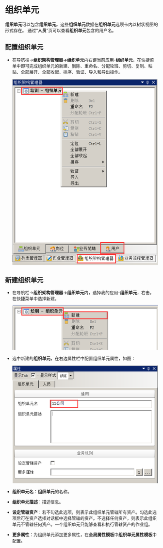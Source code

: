 # 组织单元

**组织单元**可以包含**组织单元**。这些**组织单元**数据在**组织单元**选项卡内以树状视图的形式存在。
通过“**人员**”页可以查看**组织单元**包含的用户名。

## 配置组织单元

* 在导航栏→**组织架构管理器→组织单元**内右键当前应用-**组织单元**，在快捷菜单中即可完成组织单元的新建、删除、重命名、分配轮班、剪切、复制、粘贴、全部展开、全部收起、排序、验证、导入和导出操作。

  ![1](./images/组织单元1.png)

## 新建组织单元

* 在导航栏→**组织架构管理器→组织单元**内，选择我的应用-**组织单元**，右击，在快捷菜单中选择新建。

  ![1](./images/组织单元2.png)

* 选中新建的**组织单元**，在右边属性栏中配置组织单元属性，如图：

  ![1](./images/组织单元3.png)

* **组织单元名**：**组织单元**的名称。

* **组织单元描述**：描述信息。

* **设定管辖资产**：若不勾选此选项，则表示此组织单元管辖所有资产。勾选此选项后可在资产选择对话框中选择管辖的资产。不选择任何资产，则表示此组织单元不管辖任何资产。一个组织单元只能够查看和执行管辖资产的作业组。

* **更多属性**：为组织单元添加更多属性，在**全局属性模板**中**组织单元属性模板**中配置。
